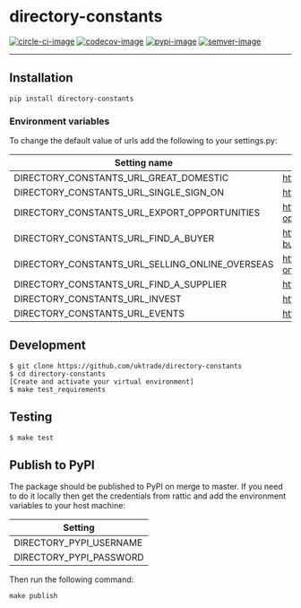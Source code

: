 # directory-constants

[![circle-ci-image]][circle-ci]
[![codecov-image]][codecov]
[![pypi-image]][pypi]
[![semver-image]][semver]

---

## Installation

```shell
pip install directory-constants
```

### Environment variables

To change the default value of urls add the following to your settings.py:

| Setting name                                    | default value                                         |
| ----------------------------------------------- | ----------------------------------------------------- |
| DIRECTORY_CONSTANTS_URL_GREAT_DOMESTIC          | https://www.great.gov.uk                              |
| DIRECTORY_CONSTANTS_URL_SINGLE_SIGN_ON          | https://www.great.gov.uk/sso/                         |
| DIRECTORY_CONSTANTS_URL_EXPORT_OPPORTUNITIES    | https://www.great.gov.uk/export-opportunities/        |
| DIRECTORY_CONSTANTS_URL_FIND_A_BUYER            | https://www.great.gov.uk/find-a-buyer/                |
| DIRECTORY_CONSTANTS_URL_SELLING_ONLINE_OVERSEAS | https://www.great.gov.uk/selling-online-overseas/     |
| DIRECTORY_CONSTANTS_URL_FIND_A_SUPPLIER         | https://www.great.gov.uk/trade/                      |
| DIRECTORY_CONSTANTS_URL_INVEST                  | https://invest.great.gov.uk                           |
| DIRECTORY_CONSTANTS_URL_EVENTS                  | https://www.events.trade.gov.uk                       |


## Development

    $ git clone https://github.com/uktrade/directory-constants
    $ cd directory-constants
    [Create and activate your virtual environment]
    $ make test_requirements

## Testing
	$ make test

## Publish to PyPI

The package should be published to PyPI on merge to master. If you need to do it locally then get the credentials from rattic and add the environment variables to your host machine:

| Setting                     |
| --------------------------- |
| DIRECTORY_PYPI_USERNAME     |
| DIRECTORY_PYPI_PASSWORD     |


Then run the following command:

    make publish


[circle-ci-image]: https://circleci.com/gh/uktrade/directory-constants/tree/master.svg?style=svg
[circle-ci]: https://circleci.com/gh/uktrade/directory-constants/tree/master

[codecov-image]: https://codecov.io/gh/uktrade/directory-constants/branch/master/graph/badge.svg
[codecov]: https://codecov.io/gh/uktrade/directory-constants

[pypi-image]: https://badge.fury.io/py/directory-constants.svg
[pypi]: https://badge.fury.io/py/directory-constants

[semver-image]: https://img.shields.io/badge/Versioning%20strategy-SemVer-5FBB1C.svg
[semver]: https://semver.org
